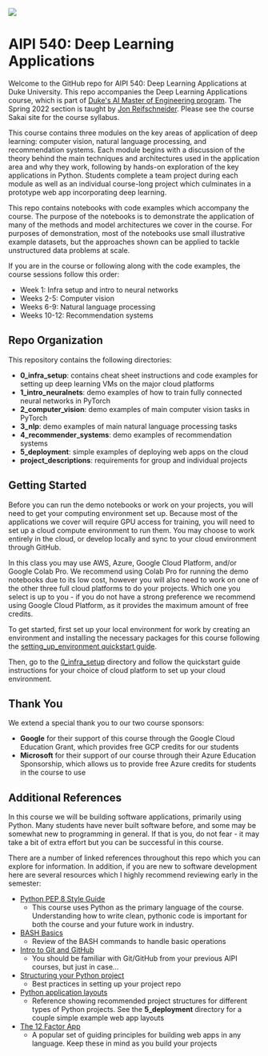![](https://storage.googleapis.com/aipi_datasets/Duke-AIPI-Logo.png)

# AIPI 540: Deep Learning Applications 
Welcome to the GitHub repo for AIPI 540: Deep Learning Applications at Duke University.  This repo accompanies the Deep Learning Applications course, which is part of [Duke's AI Master of Engineering program](ai.meng.duke.edu).  The Spring 2022 section is taught by [Jon Reifschneider](https://ai.meng.duke.edu/faculty/jon-reifschneider).  Please see the course Sakai site for the course syllabus.

This course contains three modules on the key areas of application of deep learning: computer vision, natural language processing, and recommendation systems.  Each module begins with a discussion of the theory behind the main techniques and architectures used in the application area and why they work, following by hands-on exploration of the key applications in Python.  Students complete a team project during each module as well as an individual course-long project which culminates in a prototype web app incorporating deep learning.

This repo contains notebooks with code examples which accompany the course.  The purpose of the notebooks is to demonstrate the application of many of the methods and model architectures we cover in the course.  For purposes of demonstration, most of the notebooks use small illustrative example datasets, but the approaches shown can be applied to tackle unstructured data problems at scale.

If you are in the course or following along with the code examples, the course sessions follow this order:  
- Week 1: Infra setup and intro to neural networks  
- Weeks 2-5: Computer vision  
- Weeks 6-9: Natural language processing  
- Weeks 10-12: Recommendation systems

## Repo Organization
This repository contains the following directories:  
- **0_infra_setup**: contains cheat sheet instructions and code examples for setting up deep learning VMs on the major cloud platforms
- **1_intro_neuralnets**: demo examples of how to train fully connected neural networks in PyTorch  
- **2_computer_vision**: demo examples of main computer vision tasks in PyTorch  
- **3_nlp**: demo examples of main natural language processing tasks 
- **4_recommender_systems**: demo examples of recommendation systems  
- **5_deployment**: simple examples of deploying web apps on the cloud
- **project_descriptions**: requirements for group and individual projects

## Getting Started
Before you can run the demo notebooks or work on your projects, you will need to get your computing environment set up.  Because most of the applications we cover will require GPU access for training, you will need to set up a cloud compute environment to run them.  You may choose to work entirely in the cloud, or develop locally and sync to your cloud environment through GitHub.

In this class you may use AWS, Azure, Google Cloud Platform, and/or Google Colab Pro.  We recommend using Colab Pro for running the demo notebooks due to its low cost, however you will also need to work on one of the other three full cloud platforms to do your projects.  Which one you select is up to you - if you do not have a strong preference we recommend using Google Cloud Platform, as it provides the maximum amount of free credits.

To get started, first set up your local environment for work by creating an environment and installing the necessary packages for this course following the [setting_up_environment quickstart guide](https://github.com/AIPI540/AIPI540-Deep-Learning-Applications/blob/main/0_infra_setup/setting_up_environment.md).

Then, go to the [0_infra_setup](https://github.com/AIPI540/AIPI540-Deep-Learning-Applications/tree/main/0_infra_setup) directory and follow the quickstart guide instructions for your choice of cloud platform to set up your cloud environment.

## Thank You
We extend a special thank you to our two course sponsors:  
- **Google** for their support of this course through the Google Cloud Education Grant, which provides free GCP credits for our students  
- **Microsoft** for their support of our course through their Azure Education Sponsorship, which allows us to provide free Azure credits for students in the course to use

## Additional References
In this course we will be building software applications, primarily using Python.  Many students have never built software before, and some may be somewhat new to programming in general.  If that is you, do not fear - it may take a bit of extra effort but you can be successful in this course.

There are a number of linked references throughout this repo which you can explore for information.  In addition, if you are new to software development here are several resources which I highly recommend reviewing early in the semester:  
- [Python PEP 8 Style Guide](https://www.python.org/dev/peps/pep-0008/)  
    - This course uses Python as the primary language of the course.  Understanding how to write clean, pythonic code is important for both the course and your future work in industry.
- [BASH Basics](https://towardsdatascience.com/basics-of-bash-for-beginners-92e53a4c117a)  
    - Review of the BASH commands to handle basic operations
- [Intro to Git and GitHub](https://docs.github.com/en/get-started/using-git/about-git)  
    - You should be familiar with Git/GitHub from your previous AIPI courses, but just in case...
- [Structuring your Python project](https://docs.python-guide.org/writing/structure/)  
    - Best practices in setting up your project repo
- [Python application layouts](https://realpython.com/python-application-layouts/)  
    - Reference showing recommended project structures for different types of Python projects.  See the **5_deployment** directory for a couple simple example web app layouts
- [The 12 Factor App](https://12factor.net)  
    - A popular set of guiding principles for building web apps in any language.  Keep these in mind as you build your projects








